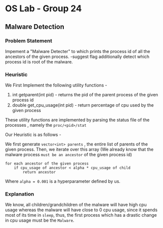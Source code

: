 # OS Lab - Group 24
## Malware Detection
### Problem Statement
Impement a "Malware Detecter" to which prints the process id of all the ancestors of the given process. -suggest flag additionally detect which process id is root of the malware.

### Heuristic
We First Implement the following utility functions - 

1) int getparent(int pid) - returns the pid of the parent process of the given process id
2) double get_cpu_usage(int pid) - return percentage of cpu used by the given process

These utility functions are implemented by parsing the status file of the processes , namely the `proc/<pid>/stat`

Our Heuristic is as follows -

We first generate `vector<int> parents` , the entire list of parents of the given process.
Then, we iterate over this array (We already know that the malware process `must be an ancestor` of the given process id)
    
    for each ancestor of the given process
        if cpu_usage of ancestor < alpha * cpu_usage of child
            return ancestor
Where `alpha = 0.001` is a hyperparameter defined by us.

### Explanation
We know, all children/grandchildren of the malware will have high cpu usage whereas the malware will have close to 0 cpu usage, since it spends most of its time in `sleep`, thus, the first process which has a drastic change in cpu usage must be the `Malware`.
